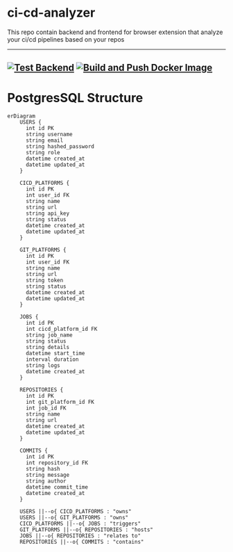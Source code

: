 # ci-cd-analyzer
 This repo contain backend and frontend for browser extension that analyze your ci/cd pipelines based on your repos

---
[![Test Backend](https://github.com/adi-Roth/ci-cd-analyzer/actions/workflows/test-backend.yml/badge.svg)](https://github.com/adi-Roth/ci-cd-analyzer/actions/workflows/test-backend.yml)
[![Build and Push Docker Image](https://github.com/adi-Roth/ci-cd-analyzer/actions/workflows/build-backend.yml/badge.svg)](https://github.com/adi-Roth/ci-cd-analyzer/actions/workflows/build-backend.yml)
---
# PostgresSQL Structure
``` mermaid
erDiagram
    USERS {
      int id PK
      string username
      string email
      string hashed_password
      string role
      datetime created_at
      datetime updated_at
    }
    
    CICD_PLATFORMS {
      int id PK
      int user_id FK
      string name
      string url
      string api_key
      string status
      datetime created_at
      datetime updated_at
    }
    
    GIT_PLATFORMS {
      int id PK
      int user_id FK
      string name
      string url
      string token
      string status
      datetime created_at
      datetime updated_at
    }
    
    JOBS {
      int id PK
      int cicd_platform_id FK
      string job_name
      string status
      string details
      datetime start_time
      interval duration
      string logs
      datetime created_at
    }
    
    REPOSITORIES {
      int id PK
      int git_platform_id FK
      int job_id FK
      string name
      string url
      datetime created_at
      datetime updated_at
    }
    
    COMMITS {
      int id PK
      int repository_id FK
      string hash
      string message
      string author
      datetime commit_time
      datetime created_at
    }
    
    USERS ||--o{ CICD_PLATFORMS : "owns"
    USERS ||--o{ GIT_PLATFORMS : "owns"
    CICD_PLATFORMS ||--o{ JOBS : "triggers"
    GIT_PLATFORMS ||--o{ REPOSITORIES : "hosts"
    JOBS ||--o{ REPOSITORIES : "relates to"
    REPOSITORIES ||--o{ COMMITS : "contains"
```
